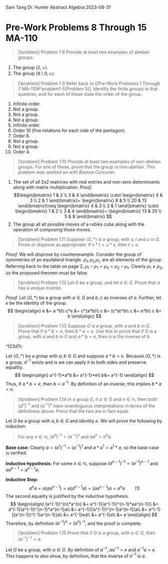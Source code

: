 Sam Tang
Dr. Hunter
Abstract Algebra
2023-08-31
# Pre-Work Problems 8 Through 15 MA-110

> [!problem] Problem 1.8
> Provide at least two examples of abelian groups.

1. The group $\langle \mathbb{Z}, +\rangle$.
2. The group $\langle \mathbb{R}\setminus{0}, \times \rangle$.

> [!problem] Problem 1.9
> Refer back to [[Pre-Work Problems 1 Through 7 MA-110#^problem1-5|Problem 5]]. Identify the finite groups in that question, and for each of these state the order of the group.

1. Infinite order.
2. Not a group.
3. Not a group.
4. Not a group.
5. Infinite order.
6. Order 10 (five rotations for each side of the pentagon).
7. Order 6.
8. Not a group.
9. Not a group.
10. Order 4.

> [!problem] Problem 1.10
> Provide at least two examples of non-abelian groups. For one of these, prove that the group is non-abelian. *This problem was worked on with Brenna Corcoran.*

1. The set of all 2x2 matrices with real entries and non-zero determinants along with matrix multiplication. *Proof.* $$\begin{bmatrix}
1 & 2 \\
3 & 4
\end{bmatrix} \cdot
\begin{bmatrix}
4 & 3 \\
2 & 1
\end{bmatrix}=
\begin{bmatrix}
8 & 5 \\
20 & 13
\end{bmatrix}\neq
\begin{bmatrix}
4 & 3 \\
2 & 1
\end{bmatrix} \cdot
\begin{bmatrix}
1 & 2 \\
3 & 4
\end{bmatrix}=
\begin{bmatrix}
13 & 20 \\
5 & 8
\end{bmatrix}
$$
2. The group all all possible moves of a rubiks cube along with the operation of composing those moves.

> [!problem] Problem 1.11
> Suppose $\langle G,*\rangle$ is a group, with $s,t$ and $u$ in $G$. Prove or disprove as appropriate:
> If $s*t=u*s$, then $t=u$

*Proof.* We will disprove by counterexample. Consider the group of symmetries of an equilateral triangle. $\rho_{1}, \rho_{2, }\mu_{1, }$ are all elements of the group. Referring back to the table on page 2, $\mu_{1}\circ\rho_{1}=\mu_{3}=\rho_{2}\circ\mu_{1}$. Clearly $\rho_{1}\neq \rho_{2}$, so the proposed theorem must be false.

> [!problem] Problem 1.12
> Let $G$ be a group, and let $a \in G$. Prove that $a$ has a unique inverse.

*Proof.* Let $\langle G,*\rangle$ be a group with $a \in G$ and $b,c$ as inverses of $a$. Further, let $e$ be the identity of the group.
$$
\begin{align}
e &= a *b\\
c*e &= c*(a*b)\\
c &= (c*a)*b\\
c &= e*b\\
c &= b
\end{align}
$$
> [!problem] Problem 1.13
> Suppose $G$ is a group, with $a$ and $b$ in $G$. Prove that if $a*b=e$, then $b*a=e$. Use this to prove that if $G$ is a group, with $a$ and $b$ in $G$ and $a*b=e$, then $a$ is the inverse of $b$.

^f23d7c

Let $\langle G, *\rangle$ be a group with $a,b \in G$ and suppose $a*b = e$. Because $\langle G,*\rangle$ is a group, $a^{-1}$ exists and is we can apply it to both sides and preserve equality.
$$
\begin{align}
a^{-1}*a*b &= a^{-1}*e\\
b&= a^{-1}
\end{align}
$$
Thus, if $a*b=e$, then $b=a^{-1}$. By definition of an inverse, this implies $b*a=e$.

<div class="page-break" style="page-break-after: always;"></div> 

> [!problem] Problem 1.14
> In a group $G$, if $a \in G$ and $n \in \mathbb{N}$, then both $(a^{n})^{-1}$ and $(a^{-1})^{n}$ have unambiguous interpretations in terms of the definitions above. Prove that the two are in fact equal.

Let $G$ be a group with $a,b \in G$ and identity $e$. We will prove the following by induction:
> For any $n \in \mathbb{N}$, $(a^{n})^{-1}=(a^{-1})^{n}$ and $aa^{n}=a^{n}a$.

**Base case:** Clearly $a =(a^{1})^{-1}=(a^{-1})^{1}$ and $a*a^{1}=a^{1}*a$, so the base case is verified.

**Inductive hypothesis:** For some $n \in \mathbb{N}$, suppose $(a^{n-1})^{-1}=(a^{-1})^{n-1}$ and $aa^{n-1}=a^{n-1}a$.

**Inductive Step:** 
$$
a^{n}a=a(aa^{n-1})=a(a^{n-1}a)=(aa^{n-1})a=a^{n}a \qquad (1)
$$
The second equality is justified by the inductive hypothesis.
$$
\begin{align}
(a^{-1})^{n}*a^{n} &= a^{-1}(a^{-1})^{n-1}*aa^{n-1}\\
&= a^{-1}(a^{-1})^{n-1}*a^{n-1}a\\
&= a^{-1}[(a^{-1})^{n-1}a^{n-1}]a\\
&= a^{-1}[(a^{n-1})^{-1}a^{n-1}]a\\
&= a^{-1}ea\\
&= a^{-1}a\\
&= e
\end{align}
$$
Therefore, by definition $(a^{-1})^{n} = (a^{n})^{-1}$, and the proof is complete.

> [!problem] Problem 1.15
> Prove that if $G$ is a group, with $a \in G$, then $(a^{-1})^{-1}=a$.

Let $G$ be a group, with $a \in G$. By definition of $a^{-1}$, $aa^{-1}=e$ and $a^{-1}a=e$. This happens to also show, by definition, that the inverse of $a^{-1}$ is $a$.
